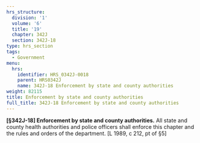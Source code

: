 ```yaml
---
hrs_structure:
  division: '1'
  volume: '6'
  title: '19'
  chapter: 342J
  section: 342J-18
type: hrs_section
tags:
  - Government
menu:
  hrs:
    identifier: HRS_0342J-0018
    parent: HRS0342J
    name: 342J-18 Enforcement by state and county authorities
weight: 82115
title: Enforcement by state and county authorities
full_title: 342J-18 Enforcement by state and county authorities
---
```

**[§342J-18] Enforcement by state and county authorities.** All state and county health authorities and police officers shall enforce this chapter and the rules and orders of the department. [L 1989, c 212, pt of §5]